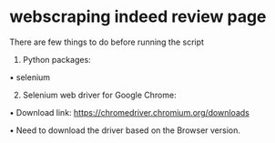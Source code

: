 # webscraping indeed review page

There are few things to do before running the script

1.	Python packages:

•	selenium

2.	Selenium web driver for Google Chrome:

•	Download link: https://chromedriver.chromium.org/downloads

•	Need to download the driver based on the Browser version.



